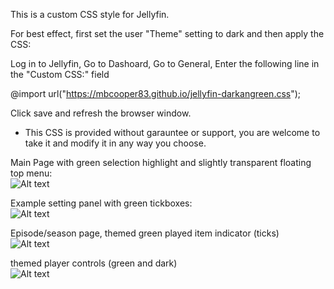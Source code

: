 This is a custom CSS style for Jellyfin.

For best effect, first set the user "Theme" setting to dark and then apply the CSS:


Log in to Jellyfin,
Go to Dashoard,
Go to General,
Enter the following line in the "Custom CSS:" field

@import url("https://mbcooper83.github.io/jellyfin-darkangreen.css");

Click save and refresh the browser window.


*  This CSS is provided without garauntee or support, you are welcome to take it and modify it in any way you choose.

Main Page with green selection highlight and slightly transparent floating top menu:  
![Alt text](https://mbcooper83.github.io/jfcssdrkgrn/jfcss01.png?raw=true "Screenshot 01")


Example setting panel with green tickboxes:  
![Alt text](https://mbcooper83.github.io/jfcssdrkgrn/jfcss02.png?raw=true "Screenshot 02")


Episode/season page, themed green played item indicator (ticks)   
![Alt text](https://mbcooper83.github.io/jfcssdrkgrn/jfcss03.png?raw=true "Screenshot 03")


themed player controls (green and dark)  
![Alt text](https://mbcooper83.github.io/jfcssdrkgrn/jfcss04.png?raw=true "Screenshot 04")
